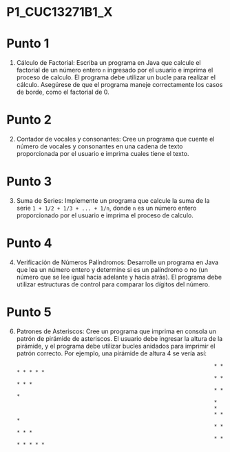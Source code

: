 # P1_CUC13271B1_X

# Punto 1
1. Cálculo de Factorial: Escriba un programa en Java que calcule el factorial de un número entero `n` ingresado por el usuario e imprima el proceso de calculo. El programa debe utilizar un bucle para realizar el cálculo. Asegúrese de que el programa maneje correctamente los casos de borde, como el factorial de 0.

# Punto 2
2. Contador de vocales y consonantes: Cree un programa que cuente el número de vocales y consonantes en una cadena de texto proporcionada por el usuario e imprima cuales tiene el texto.

# Punto 3
3. Suma de Series: Implemente un programa que calcule la suma de la serie `1 + 1/2 + 1/3 + ... + 1/n`, donde `n` es un número entero proporcionado por el usuario e imprima el proceso de calculo.

# Punto 4
4. Verificación de Números Palíndromos: Desarrolle un programa en Java que lea un número entero y determine si es un palíndromo o no (un número que se lee  igual hacia adelante y hacia atrás). El programa debe utilizar estructuras de control para comparar los dígitos del número.

# Punto 5
6. Patrones de Asteriscos: Cree un programa que imprima en consola un patrón de pirámide de asteriscos. El usuario debe ingresar la altura de la pirámide, y el programa debe utilizar bucles anidados para imprimir el patrón correcto. Por ejemplo, una pirámide de altura 4 se vería así:

                                                                            
                                                                       * * * * * * *
                                                                       * * * * *
                                                                       * * *
                                                                       *
                                                                       *
                                                                       * * *
                                                                       * * * * *
                                                                       * * * * * * *
